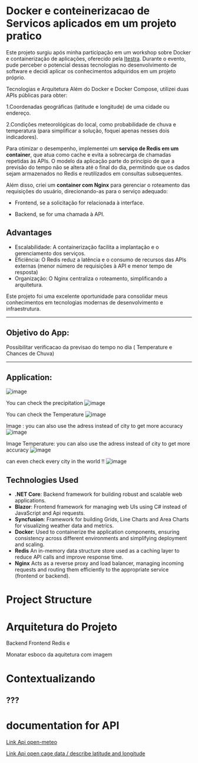 #  Docker e conteinerizacao de Servicos aplicados em um projeto pratico

Este projeto surgiu após minha participação em um workshop sobre Docker e containerização de aplicações, oferecido pela [Itestra](https://itestra.com/). Durante o evento, pude perceber o potencial dessas tecnologias no desenvolvimento de software e decidi aplicar os conhecimentos adquiridos em um projeto próprio.

Tecnologias e Arquitetura
Além do Docker e Docker Compose, utilizei duas APIs públicas para obter:

1.Coordenadas geográficas (latitude e longitude) de uma cidade ou endereço.

2.Condições meteorológicas do local, como probabilidade de chuva e temperatura (para simplificar a solução, foquei apenas nesses dois indicadores).

Para otimizar o desempenho, implementei um **serviço de Redis em um container**, que atua como cache e evita a sobrecarga de chamadas repetidas às APIs. O modelo da aplicação parte do princípio de que a previsão do tempo não se altera até o final do dia, permitindo que os dados sejam armazenados no Redis e reutilizados em consultas subsequentes.

Além disso, criei um **container com Nginx** para gerenciar o roteamento das requisições do usuário, direcionando-as para o serviço adequado:

- Frontend, se a solicitação for relacionada à interface.

- Backend, se for uma chamada à API.

## Advantages
- Escalabilidade: A containerização facilita a implantação e o gerenciamento dos serviços.
- Eficiência: O Redis reduz a latência e o consumo de recursos das APIs externas (menor número de requisições à API e menor tempo de resposta)
- Organização: O Nginx centraliza o roteamento, simplificando a arquitetura.



Este projeto foi uma excelente oportunidade para consolidar meus conhecimentos em tecnologias modernas de desenvolvimento e infraestrutura.

---

## Objetivo do App: 
Possibilitar verificacao da previsao do tempo no dia ( Temperature e Chances de Chuva)

---

## Application:
![image](https://github.com/user-attachments/assets/ac518dda-33be-4a38-95f7-a1d37348660b)

You can check the precipitation
![image](https://github.com/user-attachments/assets/79c1ac7b-30bf-434e-9276-fd5254ccf0c6)

You can check the Temperature
![image](https://github.com/user-attachments/assets/1c519eb8-a186-400c-861a-912cde860f8d)



Image : you can also use the adress instead of city to get more accuracy
![image](https://github.com/user-attachments/assets/3bc8ef6a-0296-4f37-87fa-e14551bb02c6)

Image Temperature: you can also use the adress instead of city to get more accuracy
![image](https://github.com/user-attachments/assets/be1a2f08-76c0-402a-9c24-d03f3737e200)


can even check every city in the world !!
![image](https://github.com/user-attachments/assets/a161db95-fd90-4257-9e4a-22cfa50b4585)

## Technologies Used

- **.NET Core**: Backend framework for building robust and scalable web applications.
- **Blazor**: Frontend framework for managing web UIs using C# instead of JavaScript and Api requests.
- **Syncfusion**: Framework for building Grids, Line Charts and Area Charts for visualizing weather data and metrics.
- **Docker**: Used to containerize the application components, ensuring consistency across different environments and simplifying deployment and scaling.
- **Redis** An in-memory data structure store used as a caching layer to reduce API calls and improve response time.
- **Nginx**  Acts as a reverse proxy and load balancer, managing incoming requests and routing them efficiently to the appropriate service (frontend or backend).


# Project Structure

# Arquitetura do Projeto

Backend Frontend Redis e

Monatar esboco da aquitetura com imagem

# Contextualizando

???
---

# documentation for API

[Link Api open-meteo](https://open-meteo.com/en/docs?latitude=48.1374&longitude=11.5755&timezone=Europe%2FBerlin&daily=sunrise,sunset&forecast_days=1)

[Link Api open cage data / describe latitude and longitude ](https://opencagedata.com/api#quickstart)

